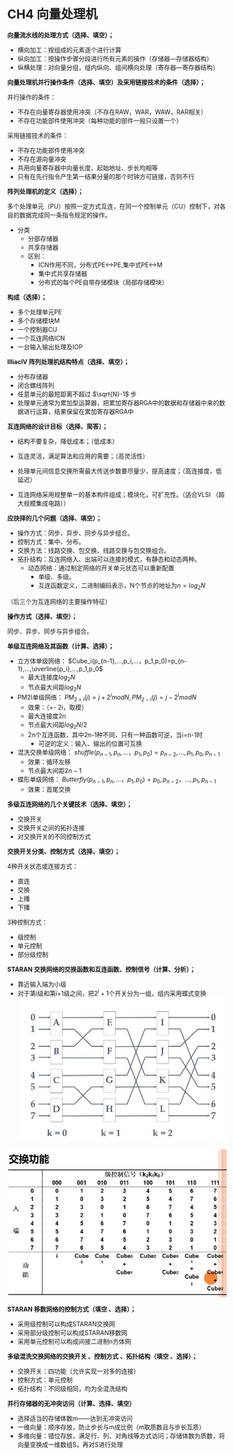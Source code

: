 # CH4 向量处理机

**向量流水线的处理方式（选择、填空）；**

- 横向加工：按组成的元素逐个进行计算
- 纵向加工：按操作步骤分段进行所有元素的操作（存储器—存储器结构）
- 纵横处理：对向量分组，组内纵向、组间横向处理（寄存器—寄存器结构）

**向量处理机并行操作条件（选择、填空）及采用链接技术的条件（选择）；**

并行操作的条件：

- 不存在向量寄存器使用冲突（不存在RAW，WAR，WAW，RAR相关）
- 不存在功能部件使用冲突（每种功能的部件一般只设置一个）

采用链接技术的条件：

- 不存在功能部件使用冲突
- 不存在源向量冲突
- 共用向量寄存器中向量长度、起始地址、步长均相等
- 只有在先行指令产生第一结果分量的那个时钟方可链接，否则不行

**阵列处理机的定义（选择）；**

多个处理单元（PU）按照一定方式互连，在同一个控制单元（CU）控制下，对各自的数据完成同一条指令规定的操作。
- 分类
  - 分部存储器
  - 共享存储器
  - 区别：
    - ICN作用不同，分布式PE<->PE,集中式PE<->M
    - 集中式共享存储器
    - 分布式的每个PE自带存储模块（局部存储模块）	

**构成（选择）；**

- 多个处理单元PE
- 多个存储模块M
- 一个控制器CU
- 一个互连网络ICN
- 一台输入输出处理及IOP

**IlliacIV 阵列处理机结构特点（选择、填空）；**
- 分布存储器
- 闭合螺线阵列
- 任意单元的最短距离不超过 $\sqrt{N}-1$ 步
- 处理单元通常为累加型运算器，把累加寄存器RGA中的数据和存储器中来的数据进行运算，结果保留在累加寄存器RGA中

**互连网络的设计目标（选择、简答）；**

- 结构不要复杂，降低成本；（低成本）

- 互连灵活，满足算法和应用的需要；（高灵活性）

- 处理单元间信息交换所需最大传送步数要尽量少，提高速度；（高连接度，低延迟）

- 互连网络采用规整单一的基本构件组成；模块化，可扩充性。（适合VLSI （超大规模集成电路））

**应抉择的几个问题（选择、填空）；**

- 操作方式：同步、异步、同步与异步组合。
- 控制方式：集中、分布。
- 交换方法：线路交换、包交换、线路交换与包交换组合。
- 拓扑结构：互连网络入、出端可以连接的模式，有静态和动态两种。
  - 动态网络：通过制定网络的开关单元状态可以重新配置
    - 单级、多级。
    - 互连函数定义，二进制编码表示，N个节点的地址为$n=log_{2}N$

（后三个为互连网络的主要操作特征）

**操作方式（选择、填空）；**

同步、异步、同步与异步组合。

**单级互连网络及其函数（计算、选择）；**

- 立方体单级网络： $Cube_i(p_{n-1},...,p_i,...，p_1,p_0)=p_{n-1},...,\overline{p_i},...,p_1,p_0$
  - 最大连接度$log_{2}N$
  - 节点最大间距$log_{2}N$
- PM2I单级网络： $PM_{2+i}(j)=j+2^imod{N},PM_{2-i}(j)=j-2^imod{N}$
  - 效果：（+- 2i，取模）
  - 最大连接度$2n$
  - 节点最大间距$log_{2}N/2$
  - 2n个互连函数，其中2n-1种不同，只有一种函数可逆，当i=n-1时
    - 可逆的定义：输入、输出的位置可互换
- 混洗交换单级网络： $shuffle(p_{n-1},p_n,...，p_1,p_0)=p_{n-2},...,p_1,p_0,p_{n-1}$
  - 效果：循环左移
  - 节点最大间距$2n-1$
- 蝶形单级网络： $Butterfly(p_{n-1},p_n,...，p_1,p_0)=p_{0},p_{n-2}，...,p_1,p_{n-1}$
  - 效果：首尾交换

**多级互连网络的几个关键技术（选择、填空）；**

- 交换开关
- 交换开关之间的拓扑连接
- 对交换开关的不同控制方式

**交换开关分类、控制方式（选择、填空）；**

4种开关状态或连接方式：

- 直连
- 交换
- 上播
- 下播

3种控制方式：

- 级控制
- 单元控制
- 部分级控制

**STARAN 交换网络的交换函数和互连函数、控制信号（计算、分析）；**

- 靠近输入端为小级
- 对于第i级和第i+1级之间，把$2^i+1$个开关分为一组，组内采用蝶式变换
![4-1](pic\4-1.jpg)

![4-2](pic\4-2.jpg)


**STARAN 移数网络的控制方式（填空 、选择）；**

- 采用级控制可以构成STARAN交换网
- 采用部分级控制可以构成STARAN移数网
- 采用单元控制可以构成间接二进制n方体网

**多级混洗交换网络的交换开关 、控制方式 、拓扑结构（填空 、选择）；**

- 交换开关：四功能（允许实现一对多的连接）
- 控制方式：单元控制
- 拓扑结构：不同级相同，均为全混洗结构

**并行存储器的无冲突访问（计算、选择、填空）**

- 选择适当的存储体数m——达到无冲突访问
- 一维向量：顺序存放，防止步长与m成比例（m取质数且与步长互质）
- 多维向量：错位存放，满足行、列、对角线等方式访问；存储体数为质数，将向量变换成一维数组S，再对S进行处理